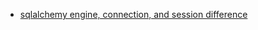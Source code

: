 - [sqlalchemy engine, connection, and session difference](https://stackoverflow.com/questions/34322471/sqlalchemy-engine-connection-and-session-difference)